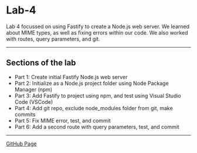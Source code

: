 # Lab-4

Lab 4 focussed on using Fastify to create a Node.js web server. We learned about MIME types, as well as fixing errors within our code. We also worked with routes, query parameters, and git. 

-----------------------------------------------------------------------------------------------------------------------------------------------------------

## Sections of the lab

- Part 1: Create initial Fastify Node.js web server 
- Part 2: Initialize as a Node.js project folder using Node Package Manager (npm)
- Part 3: Add Fastify to project using npm, and test using Visual Studio Code (VSCode) 
- Part 4: Add git repo, exclude node_modules folder from git, make commits 
- Part 5: Fix MIME error, test, and commit 
- Part 6: Add a second route with query parameters, test, and commit

-----------------------------------------------------------------------------------------------------------------------------------------------------------

[GitHub Page](https://github.com/UofOalexfort/Lab-4)
